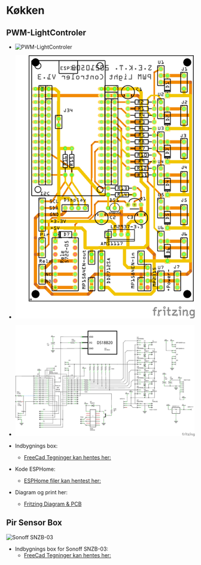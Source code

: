 # Køkken

## PWM-LightControler

* ![PWM-LightControler](../FreeCAD/PWM-LightControler/Images/Sk%C3%A6rmbillede%20fra%202022-10-19%2022-08-58.png)
* ![Fritzing PCB](../Fritzing/PWM-LightControler/PWM_Light_Controler_v1_3/PWM_Light_Controler_v1_3_pcb.png)
* ![Fritzing Diagram](../Fritzing/PWM-LightControler/PWM_Light_Controler_v1_3/PWM_Light_Controler_v1_3_schem.png) 

* Indbygnings box:
  * [FreeCad Tegninger kan hentes her:](../FreeCAD/PWM-LightControler/)
* Kode ESPHome:
  * [ESPHome filer kan hentest her:](../ESPHome/PWM-LightControler/)
* Diagram og print her:
  * [Fritzing Diagram & PCB](../Fritzing/PWM-LightControler/)

## Pir Sensor Box

![Sonoff SNZB-03](../FreeCAD/Pir-Sensor-Box/Images/Sk%C3%A6rmbillede%20fra%202022-10-28%2009-38-47.png)

* Indbygnings box for Sonoff SNZB-03:
  * [FreeCad Tegninger kan hentes her:](../FreeCAD/Pir-Sensor-Box/)  